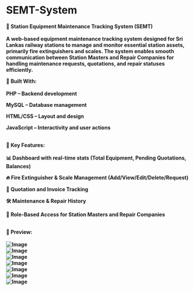 # SEMT-System

<b>🚉 Station Equipment Maintenance Tracking System (SEMT)<b><br><br>
A web-based equipment maintenance tracking system designed for Sri Lankas railway stations to manage and monitor essential station assets, primarily fire extinguishers and scales. The system enables smooth communication between Station Masters and Repair Companies for handling maintenance requests, quotations, and repair statuses efficiently.<br>

🔧 Built With:<br><br>
PHP – Backend development

MySQL – Database management

HTML/CSS – Layout and design

JavaScript – Interactivity and user actions <br><br>

🎯 Key Features:<br><br>
📊 Dashboard with real-time stats (Total Equipment, Pending Quotations, Balances)

🔥 Fire Extinguisher & Scale Management (Add/View/Edit/Delete/Request)

🧾 Quotation and Invoice Tracking

🛠️ Maintenance & Repair History

👥 Role-Based Access for Station Masters and Repair Companies <br><br>

📸 Preview:<br><br>
![Image](https://github.com/user-attachments/assets/5300b622-9eaa-4cc9-9500-7406bef1cbfe)<br>
![Image](https://github.com/user-attachments/assets/5f119723-047a-4c57-a9eb-4e2c544317a6)<br>
![Image](https://github.com/user-attachments/assets/19970b11-caaf-4744-821a-1ed081e0f467)<br>
![Image](https://github.com/user-attachments/assets/70fea68c-6c61-49cc-b1c2-8f4a58555325)<br>
![Image](https://github.com/user-attachments/assets/9ad99a90-ff7a-4ef7-b73f-848c7829133f)<br>
![Image](https://github.com/user-attachments/assets/3b224b3e-0bd8-4712-be84-2fac75794fa5)<br>
![Image](https://github.com/user-attachments/assets/f4896aca-4d52-40c7-90b7-da69d0230feb)


